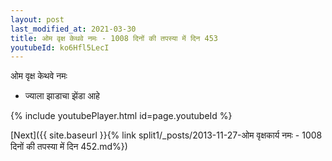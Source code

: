 ```yaml
---
layout: post
last_modified_at: 2021-03-30
title: ओम वृक्ष केथवे नमः - 1008 दिनों की तपस्या में दिन 453
youtubeId: ko6Hfl5LecI
---
```

 
 
 ओम वृक्ष केथवे नमः  
 
 -  ज्याला झाडाचा झेंडा आहे 
 
  
 
  
 
 
 
 
 
 


{% include youtubePlayer.html id=page.youtubeId %}
 
[Next]({{ site.baseurl }}{% link  split1/_posts/2013-11-27-ओम वृक्षकार्य नमः - 1008 दिनों की तपस्या में दिन 452.md%})
 
